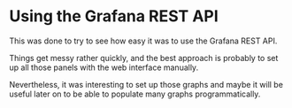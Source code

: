# Using the Grafana REST API

This was done to try to see how easy it was to use the Grafana REST API.

Things get messy rather quickly, and the best approach is probably to
set up all those panels with the web interface manually.

Nevertheless, it was interesting to set up those graphs and maybe
it will be useful later on to be able to populate many graphs programmatically.